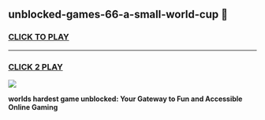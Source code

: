 
## unblocked-games-66-a-small-world-cup 👋
<h3>
<a href="https://premium.freeplayer.one?title=unblocked-games-66-a-small-world-cup&ref=14F">CLICK TO PLAY</a></h3>
<hr>

<h3>
<a href="https://premium.freeplayer.one?title=unblocked-games-66-a-small-world-cup&ref=14F">CLICK 2 PLAY</a>
  
</h3>

<a href="https://premium.freeplayer.one?title=unblocked-games-66-a-small-world-cup&ref=12F/"><img src="https://clearcache.store/games.png"></a>


**worlds hardest game unblocked: Your Gateway to Fun and Accessible Online Gaming**
